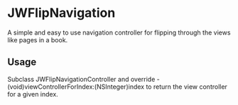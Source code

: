 JWFlipNavigation
==========================

A simple and easy to use navigation controller for flipping through the views like pages in a book.

Usage
-----

Subclass JWFlipNavigationController and override -(void)viewControllerForIndex:(NSInteger)index to return the view controller for a given index.

